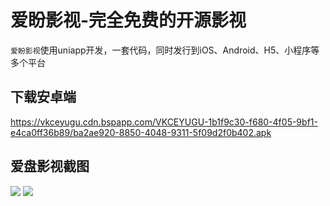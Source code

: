 # 爱盼影视-完全免费的开源影视

`爱盼影视`使用uniapp开发，一套代码，同时发行到iOS、Android、H5、小程序等多个平台

## 下载安卓端
https://vkceyugu.cdn.bspapp.com/VKCEYUGU-1b1f9c30-f680-4f05-9bf1-e4ca0ff36b89/ba2ae920-8850-4048-9311-5f09d2f0b402.apk

## 爱盘影视截图
![](https://www.showdoc.com.cn/server/api/attachment/visitfile/sign/f74c6981303165a1d817163274a1006f)
![](https://www.showdoc.com.cn/server/api/attachment/visitfile/sign/b67253287e2073d4f1a25cdb15fe3ab6)
